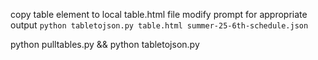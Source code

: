 copy table element to local table.html file
modify prompt for appropriate output
`python tabletojson.py table.html summer-25-6th-schedule.json`


python pulltables.py && python tabletojson.py